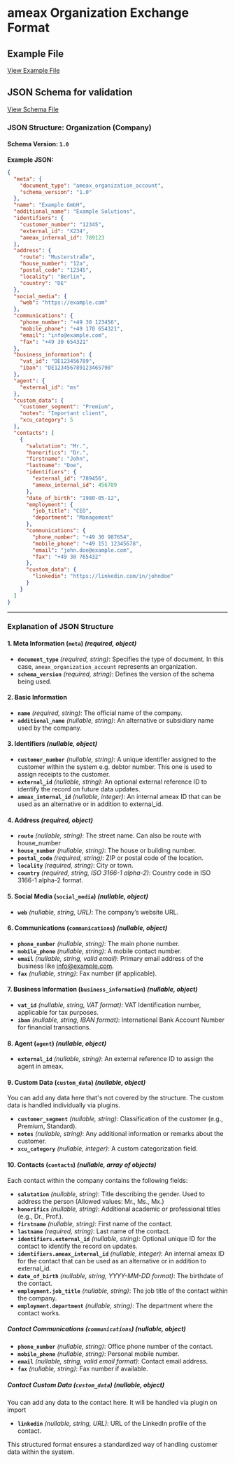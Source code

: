 # ameax Organization Exchange Format

## Example File
[View Example File](../examples/ameax_organization.json)

## JSON Schema for validation
[View Schema File](../schemas/ameax_organization_account.v1-0.schema.json)

### **JSON Structure: Organization (Company)**

#### **Schema Version:** `1.0`

**Example JSON:**

```json
{
  "meta": {
    "document_type": "ameax_organization_account",
    "schema_version": "1.0"
  },
  "name": "Example GmbH",
  "additional_name": "Example Solutions",
  "identifiers": {
    "customer_number": "12345",
    "external_id": "X234",
    "ameax_internal_id": 789123
  },
  "address": {
    "route": "Musterstraße",
    "house_number": "12a",
    "postal_code": "12345",
    "locality": "Berlin",
    "country": "DE"
  },
  "social_media": {
    "web": "https://example.com"
  },
  "communications": {
    "phone_number": "+49 30 123456",
    "mobile_phone": "+49 170 654321",
    "email": "info@example.com",
    "fax": "+49 30 654321"
  },
  "business_information": {
    "vat_id": "DE123456789",
    "iban": "DE123456789123465798"
  },
  "agent": {
    "external_id": "ms"
  },
  "custom_data": {
    "customer_segment": "Premium",
    "notes": "Important client",
    "xcu_category": 5
  },
  "contacts": [
    {
      "salutation": "Mr.",
      "honorifics": "Dr.",
      "firstname": "John",
      "lastname": "Doe",
      "identifiers": {
        "external_id": "789456",
        "ameax_internal_id": 456789
      },
      "date_of_birth": "1980-05-12",
      "employment": {
        "job_title": "CEO",
        "department": "Management"
      },
      "communications": {
        "phone_number": "+49 30 987654",
        "mobile_phone": "+49 151 12345678",
        "email": "john.doe@example.com",
        "fax": "+49 30 765432"
      },
      "custom_data": {
        "linkedin": "https://linkedin.com/in/johndoe"
      }
    }
  ]
}
```

---

### **Explanation of JSON Structure**

#### **1. Meta Information (`meta`)** *(required, object)*

- **`document_type`** *(required, string)*: Specifies the type of document. In this case, `ameax_organization_account` represents an organization.
- **`schema_version`** *(required, string)*: Defines the version of the schema being used.

#### **2. Basic Information**

- **`name`** *(required, string)*: The official name of the company.
- **`additional_name`** *(nullable, string)*: An alternative or subsidiary name used by the company.

#### **3. Identifiers** *(nullable, object)*
- **`customer_number`** *(nullable, string)*: A unique identifier assigned to the customer within the system e.g. debtor number. This one is used to assign receipts to the customer.
- **`external_id`** *(nullable, string)*: An optional external reference ID to identify the record on future data updates.
- **`ameax_internal_id`** *(nullable, integer)*: An internal ameax ID that can be used as an alternative or in addition to external_id.

#### **4. Address** *(required, object)*

- **`route`** *(nullable, string)*: The street name. Can also be route with house_number
- **`house_number`** *(nullable, string)*: The house or building number.
- **`postal_code`** *(required, string)*: ZIP or postal code of the location.
- **`locality`** *(required, string)*: City or town.
- **`country`** *(required, string, ISO 3166-1 alpha-2)*: Country code in ISO 3166-1 alpha-2 format.

#### **5. Social Media (`social_media`)** *(nullable, object)*

- **`web`** *(nullable, string, URL)*: The company’s website URL.

#### **6. Communications (`communications`)** *(nullable, object)*

- **`phone_number`** *(nullable, string)*: The main phone number.
- **`mobile_phone`** *(nullable, string)*: A mobile contact number.
- **`email`** *(nullable, string, valid email)*: Primary email address of the business like info@example.com.
- **`fax`** *(nullable, string)*: Fax number (if applicable).

#### **7. Business Information (`business_information`)** *(nullable, object)*

- **`vat_id`** *(nullable, string, VAT format)*: VAT Identification number, applicable for tax purposes.
- **`iban`** *(nullable, string, IBAN format)*: International Bank Account Number for financial transactions.

#### **8. Agent (`agent`)** *(nullable, object)*
- **`external_id`** *(nullable, string)*: An external reference ID to assign the agent in ameax.

#### **9. Custom Data (`custom_data`)** *(nullable, object)*

You can add any data here that's not covered by the structure. The custom data is handled individually via plugins.

- **`customer_segment`** *(nullable, string)*: Classification of the customer (e.g., Premium, Standard).
- **`notes`** *(nullable, string)*: Any additional information or remarks about the customer.
- **`xcu_category`** *(nullable, integer)*: A custom categorization field.

#### **10. Contacts (`contacts`)** *(nullable, array of objects)*

Each contact within the company contains the following fields:

- **`salutation`** *(nullable, string)*: Title describing the gender. Used to address the person (Allowed values: Mr., Ms., Mx.)
- **`honorifics`** *(nullable, string)*: Additional academic or professional titles (e.g., Dr., Prof.).
- **`firstname`** *(nullable, string)*: First name of the contact.
- **`lastname`** *(required, string)*: Last name of the contact.
- **`identifiers.external_id`** *(nullable, string)*: Optional unique ID for the contact to identify the record on updates.
- **`identifiers.ameax_internal_id`** *(nullable, integer)*: An internal ameax ID for the contact that can be used as an alternative or in addition to external_id.
- **`date_of_birth`** *(nullable, string, YYYY-MM-DD format)*: The birthdate of the contact.
- **`employment.job_title`** *(nullable, string)*: The job title of the contact within the company.
- **`employment.department`** *(nullable, string)*: The department where the contact works.

##### **Contact Communications (`communications`)** *(nullable, object)*

- **`phone_number`** *(nullable, string)*: Office phone number of the contact.
- **`mobile_phone`** *(nullable, string)*: Personal mobile number.
- **`email`** *(nullable, string, valid email format)*: Contact email address.
- **`fax`** *(nullable, string)*: Fax number if available.

##### **Contact Custom Data (`custom_data`)** *(nullable, object)*

You can add any data to the contact here. It will be handled via plugin on import

- **`linkedin`** *(nullable, string, URL)*: URL of the LinkedIn profile of the contact.


This structured format ensures a standardized way of handling customer data within the system.

